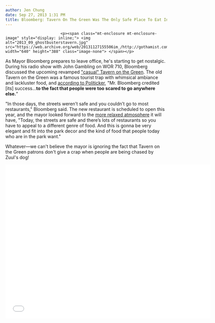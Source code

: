 ```yaml
---
author: Jen Chung
date: Sep 27, 2013 1:31 PM
title: Bloomberg: Tavern On The Green Was The Only Safe Place To Eat In The Bad Old Days
---
```



                            
                            
                            
                            <p><span class="mt-enclosure mt-enclosure-image" style="display: inline;"> <img alt="2013_09_ghostbusterstavern.jpg" src="https://web.archive.org/web/20131127155506im_/http://gothamist.com/attachments/jen/2013_09_ghostbusterstavern.jpg" width="640" height="388" class="image-none"> </span></p>

<p>As Mayor Bloomberg prepares to leave office, he&apos;s starting to get nostalgic. During his radio show with John Gambling on WOR 710, Bloomberg discussed the upcoming revamped <a href="https://web.archive.org/web/20131127155506/http://gothamist.com/2012/10/06/new_tavern_on_the_green_might_be_ca.php">&quot;casual&quot; Tavern on the Green</a>. The old Tavern on the Green was a famous tourist trap with whimsical ambiance and lackluster food, and <a href="https://web.archive.org/web/20131127155506/http://politicker.com/2013/09/bloomberg-recalls-when-new-yorkers-couldnt-go-to-most-restaurants/">according to Politicker</a>, &quot;Mr. Bloomberg credited [its] success...<strong>to the fact that people were too scared to go anywhere else.</strong>&quot;</p>

<p>&quot;In those days, the streets weren&#x2019;t safe and you couldn&#x2019;t go to most restaurants,&quot; Bloomberg said. The new restaurant is scheduled to open this year, and the mayor looked forward to the <a href="https://web.archive.org/web/20131127155506/http://gothamist.com/2012/08/16/katy_sparks_to_be_chef_at_new_taver.php">more relaxed atmosphere</a> it will have, &quot;Today, the streets are safe and there&#x2019;s lots of restaurants so you have to appeal to a different genre of food. And this is gonna be very elegant and fit into the park decor and the kind of food that people today who are in the park want.&quot;</p>

<p>Whatever&#x2014;we can&apos;t believe the mayor is ignoring the fact that Tavern on the Green patrons don&apos;t give a crap when people are being chased by Zuul&apos;s dog!</p>

<p><iframe width="640" height="480" src="//web.archive.org/web/20131127155506if_/http://www.youtube.com/embed/CrRudfWIKmA" frameborder="0" allowfullscreen></iframe></p>
                            
                            
                            